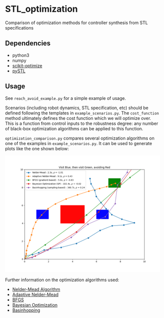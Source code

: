 # STL_optimization
Comparison of optimization methods for controller synthesis from STL specifications

## Dependencies

- python3
- numpy
- [scikit-optimize](https://scikit-optimize.github.io/)
- [pySTL](https://github.com/vincekurtz/pySTL)

## Usage

See `reach_avoid_example.py` for a simple example of usage. 

Scenarios (including robot dynamics, STL specification, etc) should be defined 
following the templates in `example_scenarios.py`. The `cost_function` method 
ultimately defines the cost function which we will optimize over. This is a function
from control inputs to the robustness degree: any number of black-box optimization
algorithms can be applied to this function.

`optimization_comparison.py` compares several optimization algorithms on one of
the examples in `example_scenarios.py`. It can be used to generate plots like the one shown below:

![comparison figure](comparison.png)

Further information on the optimization algorithms used:

- [Nelder-Mead Algorithm](https://en.wikipedia.org/wiki/Nelder%E2%80%93Mead_method)
- [Adaptive Nelder-Mead](https://link.springer.com/article/10.1007/s10589-010-9329-3)
- [BFGS](https://en.wikipedia.org/wiki/Broyden%E2%80%93Fletcher%E2%80%93Goldfarb%E2%80%93Shanno_algorithm)
- [Bayesian Optimization](https://arxiv.org/pdf/1807.02811.pdf)
- [Basinhopping](https://pubs.acs.org/doi/10.1021/jp970984n)
